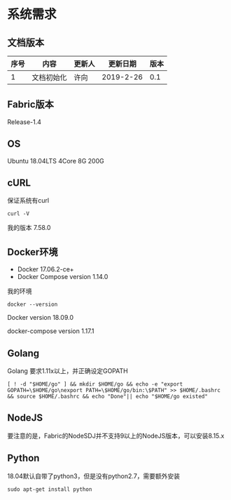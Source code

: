 # 系统需求

## 文档版本
序号 | 内容 | 更新人 | 更新日期 | 版本
---| --- | --- | --- | ---
1 | 文档初始化 | 许向 | 2019-2-26 | 0.1

## Fabric版本
Release-1.4

## OS
Ubuntu 18.04LTS 4Core 8G 200G

## cURL
保证系统有curl
```
curl -V
```

我的版本 7.58.0

## Docker环境

- Docker 17.06.2-ce+
- Docker Compose version 1.14.0

我的环境

```
docker --version
```

Docker version 18.09.0

docker-compose version 1.17.1

## Golang

Golang 要求1.11x以上，并正确设定GOPATH

```
[ ! -d "$HOME/go" ] && mkdir $HOME/go && echo -e "export GOPATH=\$HOME/go\nexport PATH=\$HOME/go/bin:\$PATH" >> $HOME/.bashrc && source $HOME/.bashrc && echo "Done"|| echo "$HOME/go existed"
```

## NodeJS
要注意的是，Fabric的NodeSDJ并不支持9以上的NodeJS版本，可以安装8.15.x


## Python
18.04默认自带了python3，但是没有python2.7，需要额外安装

```
sudo apt-get install python
```
